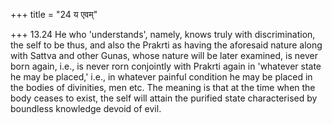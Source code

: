 +++
title = "24 य एवम्"

+++
13.24 He who 'understands', namely, knows truly with discrimination, the
self to be thus, and also the Prakrti as having the aforesaid nature
along with Sattva and other Gunas, whose nature will be later examined,
is never born again, i.e., is never rorn conjointly with Prakrti again
in 'whatever state he may be placed,' i.e., in whatever painful
condition he may be placed in the bodies of divinities, men etc. The
meaning is that at the time when the body ceases to exist, the self will
attain the purified state characterised by boundless knowledge devoid of
evil.
